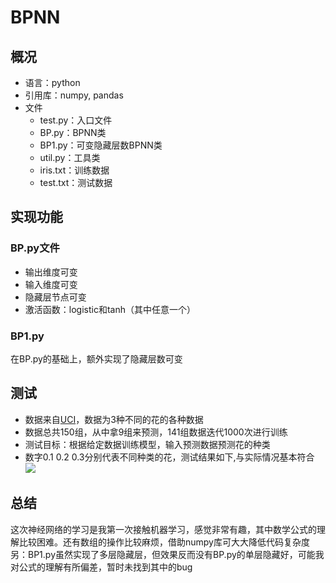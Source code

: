 # BPNN
## 概况
- 语言：python
- 引用库：numpy, pandas
- 文件
    - test.py：入口文件
    - BP.py：BPNN类
    - BP1.py：可变隐藏层数BPNN类
    - util.py：工具类
    - iris.txt：训练数据
    - test.txt：测试数据

## 实现功能
### BP.py文件
- 输出维度可变
- 输入维度可变
- 隐藏层节点可变
- 激活函数：logistic和tanh（其中任意一个）

### BP1.py
在BP.py的基础上，额外实现了隐藏层数可变

## 测试
- 数据来自[UCI](https://archive.ics.uci.edu/ml/datasets.html)，数据为3种不同的花的各种数据
- 数据总共150组，从中拿9组来预测，141组数据迭代1000次进行训练
- 测试目标：根据给定数据训练模型，输入预测数据预测花的种类
- 数字0.1  0.2  0.3分别代表不同种类的花，测试结果如下,与实际情况基本符合
![](http://wx4.sinaimg.cn/mw690/006AMixJly1fxqe0t1e1ej30n0075mxa.jpg)

## 总结
这次神经网络的学习是我第一次接触机器学习，感觉非常有趣，其中数学公式的理解比较困难。还有数组的操作比较麻烦，借助numpy库可大大降低代码复杂度另：BP1.py虽然实现了多层隐藏层，但效果反而没有BP.py的单层隐藏好，可能我对公式的理解有所偏差，暂时未找到其中的bug
